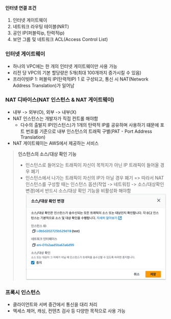 #### 인터넷 연결 조건
1. 인터넷 게이트웨이
2. 네트워크 라우팅 테이블(NRT)
3. 공인 IP(퍼블릭ip, 탄력적ip)
4. 보안 그룹 및 네트워크 ACL(Access Control List)

### 인터넷 게이트웨이
- 하나의 VPC에는 한 개의 인터넷 게이트웨이만 사용 가능
- 리전 당 VPC의 기본 할당량은 5개(최대 100개까지 증가시킬 수 있음)
- 프라이빗IP 1: 퍼블릭 IP(탄력적IP) 1 로 구성되고, 통신 시 NAT(Network Address Translation)가 일어남

### NAT 디바이스(NAT 인스턴스 & NAT 게이트웨이)
- 내부 -> 외부(O), 외부 -> 내부(X)
- NAT 인스턴스는 개발자가 직접 컨트롤 해야함
	- 다수의 출발지 IP(인스턴스)가 1개의 탄력적 IP를 공유하며 사용하기 떄문에 포트 번호를 기준으로 내부 인스턴스의 트래픽 구별(PAT - Port Address Translation)
- NAT 게이트웨이는 AWS에서 제공하는 서비스

> **인스턴스의 소스/대상 확인 기능**
> - 인스턴스로 들어오는 트래픽이 자신이 목적지가 아닌 IP 트래픽이 들어올 경우 폐기
> - 인스턴스에서 나가는 트래픽이 자신의 IP가 아닐 경우 폐기
> => 따라서 NAT 인스턴스를 구성할 때는 인스턴스 옵션(작업 -> 네트워킹 -> 소스/대상확인 변경)에서 반드시 소스/대상 확인 기능을 비활성화 해야함
> ![](Users/navill/Documents/Obsidian%20Vault/Pasted%20image%2020240118005710.png)


### 프록시 인스턴스
- 클라이언트와 서버 중간에서 통신을 대리 처리
- 엑세스 제어, 캐싱, 컨텐츠 검사 등 다양한 목적으로 사용 가능